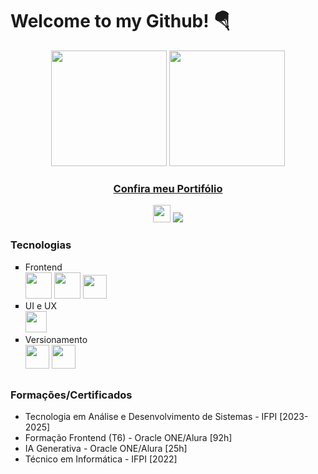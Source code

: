 # Welcome to my Github! 🪂

<div align="center">
  <img height="185em" src="https://github-readme-stats.vercel.app/api?username=pedrobarroso-n&show_icons=true&theme=radical" />
  <img height="185em" src="https://github-readme-stats.vercel.app/api/top-langs/?username=pedrobarroso-n&layout=donut&theme=radical" />
</div>

<div align="center">
  <h3><a href="">Confira meu Portifólio</a></h3>
  <div>
    <img height="28" src="https://github.com/user-attachments/assets/580e8760-02bf-4c12-8f2b-0a19be9413ca" />
    <img src="https://img.shields.io/badge/Meu LinkedIn-0077B5?style=for-the-badge&logo=linkedin&logoColor=white" />
  </div>
</div>

### Tecnologias
<ul type="square">
  <li>Frontend <br>
    <img src="https://cdn.jsdelivr.net/gh/devicons/devicon@latest/icons/html5/html5-plain-wordmark.svg" height=42 />     
    <img src="https://cdn.jsdelivr.net/gh/devicons/devicon@latest/icons/css3/css3-plain-wordmark.svg" height=42 />
    <img src="https://cdn.jsdelivr.net/gh/devicons/devicon@latest/icons/javascript/javascript-plain.svg" height=38 />          
  </li>
  
  <li>UI e UX <br>
    <img src="https://cdn.jsdelivr.net/gh/devicons/devicon@latest/icons/figma/figma-original.svg" height=34 /> 
  </li>
  
  <li>Versionamento <br>
    <img src="https://cdn.jsdelivr.net/gh/devicons/devicon@latest/icons/git/git-plain.svg" height=38 />
    <img src="https://github.com/user-attachments/assets/5663eea1-ed9e-4a3a-8bb0-414a2daf1253" height=38 />        
  </li>
</ul>

##

### Formações/Certificados
- Tecnologia em Análise e Desenvolvimento de Sistemas - IFPI [2023-2025]
- Formação Frontend (T6) - Oracle ONE/Alura [92h]
- IA Generativa - Oracle ONE/Alura [25h]
- Técnico em Informática - IFPI [2022]

